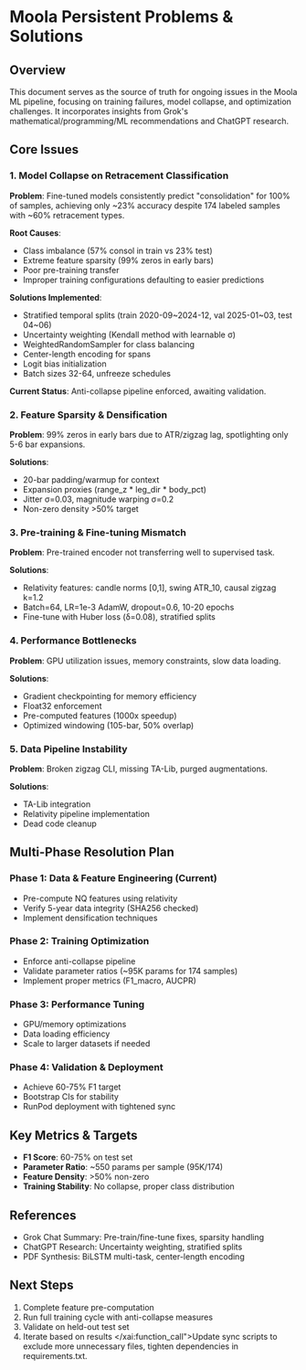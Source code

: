 # Moola Persistent Problems & Solutions

## Overview
This document serves as the source of truth for ongoing issues in the Moola ML pipeline, focusing on training failures, model collapse, and optimization challenges. It incorporates insights from Grok's mathematical/programming/ML recommendations and ChatGPT research.

## Core Issues

### 1. Model Collapse on Retracement Classification
**Problem**: Fine-tuned models consistently predict "consolidation" for 100% of samples, achieving only ~23% accuracy despite 174 labeled samples with ~60% retracement types.

**Root Causes**:
- Class imbalance (57% consol in train vs 23% test)
- Extreme feature sparsity (99% zeros in early bars)
- Poor pre-training transfer
- Improper training configurations defaulting to easier predictions

**Solutions Implemented**:
- Stratified temporal splits (train 2020-09~2024-12, val 2025-01~03, test 04~06)
- Uncertainty weighting (Kendall method with learnable σ)
- WeightedRandomSampler for class balancing
- Center-length encoding for spans
- Logit bias initialization
- Batch sizes 32-64, unfreeze schedules

**Current Status**: Anti-collapse pipeline enforced, awaiting validation.

### 2. Feature Sparsity & Densification
**Problem**: 99% zeros in early bars due to ATR/zigzag lag, spotlighting only 5-6 bar expansions.

**Solutions**:
- 20-bar padding/warmup for context
- Expansion proxies (range_z * leg_dir * body_pct)
- Jitter σ=0.03, magnitude warping σ=0.2
- Non-zero density >50% target

### 3. Pre-training & Fine-tuning Mismatch
**Problem**: Pre-trained encoder not transferring well to supervised task.

**Solutions**:
- Relativity features: candle norms [0,1], swing ATR_10, causal zigzag k=1.2
- Batch=64, LR=1e-3 AdamW, dropout=0.6, 10-20 epochs
- Fine-tune with Huber loss (δ=0.08), stratified splits

### 4. Performance Bottlenecks
**Problem**: GPU utilization issues, memory constraints, slow data loading.

**Solutions**:
- Gradient checkpointing for memory efficiency
- Float32 enforcement
- Pre-computed features (1000x speedup)
- Optimized windowing (105-bar, 50% overlap)

### 5. Data Pipeline Instability
**Problem**: Broken zigzag CLI, missing TA-Lib, purged augmentations.

**Solutions**:
- TA-Lib integration
- Relativity pipeline implementation
- Dead code cleanup

## Multi-Phase Resolution Plan

### Phase 1: Data & Feature Engineering (Current)
- Pre-compute NQ features using relativity
- Verify 5-year data integrity (SHA256 checked)
- Implement densification techniques

### Phase 2: Training Optimization
- Enforce anti-collapse pipeline
- Validate parameter ratios (~95K params for 174 samples)
- Implement proper metrics (F1_macro, AUCPR)

### Phase 3: Performance Tuning
- GPU/memory optimizations
- Data loading efficiency
- Scale to larger datasets if needed

### Phase 4: Validation & Deployment
- Achieve 60-75% F1 target
- Bootstrap CIs for stability
- RunPod deployment with tightened sync

## Key Metrics & Targets
- **F1 Score**: 60-75% on test set
- **Parameter Ratio**: ~550 params per sample (95K/174)
- **Feature Density**: >50% non-zero
- **Training Stability**: No collapse, proper class distribution

## References
- Grok Chat Summary: Pre-train/fine-tune fixes, sparsity handling
- ChatGPT Research: Uncertainty weighting, stratified splits
- PDF Synthesis: BiLSTM multi-task, center-length encoding

## Next Steps
1. Complete feature pre-computation
2. Run full training cycle with anti-collapse measures
3. Validate on held-out test set
4. Iterate based on results</content>
</xai:function_call">Update sync scripts to exclude more unnecessary files, tighten dependencies in requirements.txt.